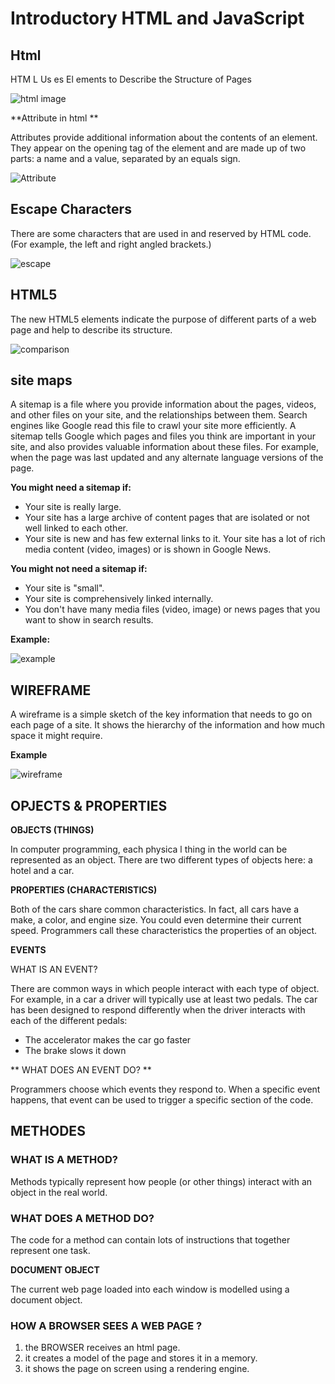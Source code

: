 # Introductory HTML and JavaScript

## Html 

HTM L Us es El ements to Describe the Structure of Pages


![html image](https://mason.gmu.edu/~kshiffl4/375/HTML_Tags.jpg)

**Attribute in html **

Attributes provide additional information
about the contents of an element. They appear
on the opening tag of the element and are
made up of two parts: a name and a value,
separated by an equals sign.

![Attribute](https://clearlydecoded.com/assets/images/posts/2017-09-04-anatomy-of-html-tag/html-tag-attributes.png)

## Escape Characters
There are some characters that are used in
and reserved by HTML code. (For example, the
left and right angled brackets.)

![escape](https://success.appen.com/hc/article_attachments/360033974791/Screen_Shot_2019-07-24_at_11.14.51_AM.png)

## HTML5
The new HTML5 elements indicate the purpose of
different parts of a web page and help to describe
its structure.


![comparison ](https://www.hostinger.com/tutorials/wp-content/uploads/sites/2/2017/03/differences-between-html-and-html5.png)

## site maps

A sitemap is a file where you provide information about the pages, videos, and other files on your site, and the relationships between them. Search engines like Google read this file to crawl your site more efficiently. A sitemap tells Google which pages and files you think are important in your site, and also provides valuable information about these files. For example, when the page was last updated and any alternate language versions of the page.


**You might need a sitemap if:**

* Your site is really large.
* Your site has a large archive of content pages that are 
isolated or not well linked to each other.
* Your site is new and has few external links to it.
Your site has a lot of rich media content (video, images) or is shown in Google News.


**You might not need a sitemap if:**

* Your site is "small".
* Your site is comprehensively linked internally.
* You don't have many media files (video, image) or news pages that you want to show in search results.


**Example:**

![example](https://static-cse.canva.com/blob/160897/Beige-Cafe-Site-Map-Chart.jpg)

## WIREFRAME
A wireframe is a simple sketch of the key
information that needs to go on each page of a
site. It shows the hierarchy of the information
and how much space it might require.

**Example**

![wireframe](https://miro.medium.com/max/800/1*ZvtdfRPAdFpf2av_bvqE6w.png)


## OPJECTS & PROPERTIES

**OBJECTS (THINGS)**

In computer programming, each physica l thing in
the world can be represented as an object. There are
two different types of objects here: a hotel and a car.

**PROPERTIES (CHARACTERISTICS)**

Both of the cars share common characteristics.
In fact, all cars have a make, a color, and engine
size. You could even determine their current
speed. Programmers call these characteristics the
properties of an object.

**EVENTS**

WHAT IS AN EVENT?

There are common ways in which people interact
with each type of object. For example, in a car a
driver will typically use at least two pedals. The car
has been designed to respond differently when the
driver interacts with each of the different pedals:

* The accelerator makes the car go faster
* The brake slows it down

** WHAT DOES AN EVENT DO? **

Programmers choose which events they respond to.
When a specific event happens, that event can be
used to trigger a specific section of the code.


## METHODES

### WHAT IS A METHOD?

Methods typically represent how people (or other
things) interact with an object in the real world.


### WHAT DOES A METHOD DO?

The code for a method can contain lots of
instructions that together represent one task.

**DOCUMENT OBJECT**

The current web page loaded into each window is
modelled using a document object.

### HOW A BROWSER SEES A WEB PAGE ?
1. the BROWSER receives an html page.
2. it creates a model of the page and stores it in a memory.
3. it shows the page on screen using a rendering engine.




